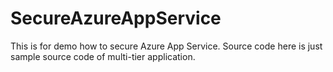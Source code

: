# SecureAzureAppService
This is for demo how to secure Azure App Service.
Source code here is just sample source code of multi-tier application.


